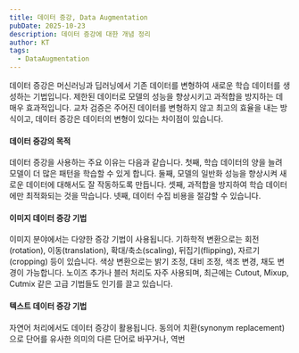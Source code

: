 ```yaml
---
title: 데이터 증강, Data Augmentation
pubDate: 2025-10-23
description: 데이터 증강에 대한 개념 정리
author: KT
tags:
  - DataAugmentation
---
```

데이터 증강은 머신러닝과 딥러닝에서 기존 데이터를 변형하여 새로운 학습 데이터를 생성하는 기법입니다. 제한된 데이터로 모델의 성능을 향상시키고 과적합을 방지하는 데 매우 효과적입니다. 교차 검증은 주어진 데이터를 변형하지 않고 최고의 효율을 내는 방식이고, 데이터 증강은 데이터의 변형이 있다는 차이점이 있습니다.

#### 데이터 증강의 목적
데이터 증강을 사용하는 주요 이유는 다음과 같습니다. 첫째, 학습 데이터의 양을 늘려 모델이 더 많은 패턴을 학습할 수 있게 합니다. 둘째, 모델의 일반화 성능을 향상시켜 새로운 데이터에 대해서도 잘 작동하도록 만듭니다. 셋째, 과적합을 방지하여 학습 데이터에만 최적화되는 것을 막습니다. 넷째, 데이터 수집 비용을 절감할 수 있습니다.

#### 이미지 데이터 증강 기법
이미지 분야에서는 다양한 증강 기법이 사용됩니다. 기하학적 변환으로는 회전(rotation), 이동(translation), 확대/축소(scaling), 뒤집기(flipping), 자르기(cropping) 등이 있습니다. 색상 변환으로는 밝기 조정, 대비 조정, 색조 변경, 채도 변경이 가능합니다. 노이즈 추가나 블러 처리도 자주 사용되며, 최근에는 Cutout, Mixup, Cutmix 같은 고급 기법들도 인기를 끌고 있습니다.

#### 텍스트 데이터 증강 기법
자연어 처리에서도 데이터 증강이 활용됩니다. 동의어 치환(synonym replacement)으로 단어를 유사한 의미의 다른 단어로 바꾸거나, 역번
